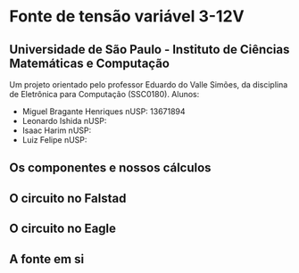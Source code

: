 # Fonte de tensão variável 3-12V
## Universidade de São Paulo - Instituto de Ciências Matemáticas e Computação
Um projeto orientado pelo professor Eduardo do Valle Simões, da disciplina de Eletrônica para Computação (SSC0180).
Alunos:
  - Miguel Bragante Henriques nUSP: 13671894
  - Leonardo Ishida nUSP: 
  - Isaac Harim nUSP:
  - Luiz Felipe nUSP: 
## Os componentes e nossos cálculos
## O circuito no Falstad
## O circuito no Eagle
## A fonte em si
